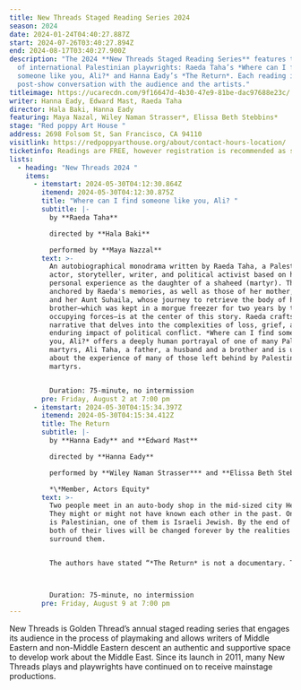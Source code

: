 ```yaml
---
title: New Threads Staged Reading Series 2024
season: 2024
date: 2024-01-24T04:40:27.887Z
start: 2024-07-26T03:40:27.894Z
end: 2024-08-17T03:40:27.900Z
description: "The 2024 **New Threads Staged Reading Series** features the work
  of international Palestinian playwrights: Raeda Taha’s *Where can I find
  someone like you, Ali?* and Hanna Eady’s *The Return*. Each reading includes a
  post-show conversation with the audience and the artists."
titleimage: https://ucarecdn.com/9f16647d-4b30-47e9-81be-dac97688e23c/
writer: Hanna Eady, Edward Mast, Raeda Taha
director: Hala Baki, Hanna Eady
featuring: Maya Nazal, Wiley Naman Strasser*, Elissa Beth Stebbins*
stage: "Red poppy Art House "
address: 2698 Folsom St, San Francisco, CA 94110
visitlink: https://redpoppyarthouse.org/about/contact-hours-location/
ticketinfo: Readings are FREE, however registration is recommended as space is limited.
lists:
  - heading: "New Threads 2024 "
    items:
      - itemstart: 2024-05-30T04:12:30.864Z
        itemend: 2024-05-30T04:12:30.875Z
        title: "Where can I find someone like you, Ali? "
        subtitle: |-
          by **Raeda Taha** 

          directed by **Hala Baki** 

          performed by **Maya Nazzal**
        text: >-
          An autobiographical monodrama written by Raeda Taha, a Palestinian
          actor, storyteller, writer, and political activist based on her
          personal experience as the daughter of a shaheed (martyr). The play is
          anchored by Raeda's memories, as well as those of her mother, Fathia,
          and her Aunt Suhaila, whose journey to retrieve the body of her
          brother—which was kept in a morgue freezer for two years by the
          occupying forces—is at the center of this story. Raeda crafts an epic
          narrative that delves into the complexities of loss, grief, and the
          enduring impact of political conflict. *Where can I find someone like
          you, Ali?* offers a deeply human portrayal of one of many Palestinian
          martyrs, Ali Taha, a father, a husband and a brother and is ultimately
          about the experience of many of those left behind by Palestinian
          martyrs.


          Duration: 75-minute, no intermission
        pre: Friday, August 2 at 7:00 pm
      - itemstart: 2024-05-30T04:15:34.397Z
        itemend: 2024-05-30T04:15:34.412Z
        title: The Return
        subtitle: |-
          by **Hanna Eady** and **Edward Mast** 

          directed by **Hanna Eady** 

          performed by **Wiley Naman Strasser*** and **Elissa Beth Stebbins*** 

          *\*Member, Actors Equity*
        text: >-
          Two people meet in an auto-body shop in the mid-sized city Herzliya.
          They might or might not have known each other in the past. One of them
          is Palestinian, one of them is Israeli Jewish. By the end of the play,
          both of their lives will be changed forever by the realities that
          surround them.


          The authors have stated “*The Return* is not a documentary. There are no checkpoints or tanks onstage.  The play is a personal closeup of what happens underneath the headlines, every day for decade after decade, even when bombs are not falling to catch the world’s attention.” 



          Duration: 75-minute, no intermission
        pre: Friday, August 9 at 7:00 pm
---
```

New Threads is Golden Thread’s annual staged reading series that engages its audience in the process of playmaking and allows writers of Middle Eastern and non-Middle Eastern descent an authentic and supportive space to develop work about the Middle East. Since its launch in 2011, many New Threads plays and playwrights have continued on to receive mainstage productions.